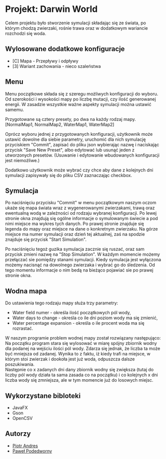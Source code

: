 
# Projekt: Darwin World

Celem projektu było stworzenie symulacji składając się ze świata, po którym chodzą zwierzaki, rośnie trawa oraz w dodatkowym wariancie rozchodzi się woda.


## Wylosowane dodatkowe konfiguracje

- [C] Mapa - Przepływy i odpływy
- [3] Wariant zachowania - nieco szaleństwa


## Menu

Menu początkowe składa się z szeregu możliwych konfiguracji do wyboru. Od szerokości i wysokości mapy po liczbę mutacji, czy ilość generowanej energii. W zasadzie wszystkie ważne aspekty symulacji można ustawić samemu.

Przygotowane są cztery presety, po dwa na każdy rodzaj mapy. [NormalMap1, NormalMap2, WaterMap1, WaterMap2]

Oprócz wyboru jednej z przygotowanych konfiguracji, użytkownik może ustawić dowolne dla siebie parametry, uruchomić dla nich symulację przyciskiem "Commit", zapisać do pliku json wybierając nazwę i naciskając przycisk "Save New Preset", albo edytować lub usunąć jeden z utworzonych presetów. (Usuwanie i edytowanie wbudowanych konfiguracji jest niemożliwe.)

Dodatkowo użytkownik może wybrać czy chce aby dane z kolejnych dni symulacji zapisywały się do pliku CSV zaznaczając checkbox.
## Symulacja

Po naciśnięciu przycisku "Commit" w menu początkowym naszym oczom ukaże się mapa świata wraz z wygenerowanymi zwierzakami, trawą oraz ewentualną wodą w zależności od rodzaju wybranej konfiguracji. Po lewej stronie okna znajdują się ogólne informacje o symulowanym świecie a pod nimi miejsce ma wykres tych danych. Po prawej stronie znajduje się legenda do mapy oraz miejsce na dane o konkretnym zwierzaku. Na górze miejsce ma numer symulacji oraz dzień tej aktualnej, zaś na spodzie znajduje się przycisk "Start Simulation".

Po naciśnięciu tegoż guzika symulacja zacznie się ruszać, oraz sam przycisk zmieni nazwę na "Stop Simulation". W każdym momencie możemy przełączać sie pomiędzy stanami symulacji. Kiedy symulacja jest wyłączona możemy nacisnąć na dowolnego zwierzaka i wybrać go do śledzenia. Od tego momentu informacje o nim bedą na bieżąco pojawiać sie po prawej stronie okna.

## Wodna mapa

Do ustawienia tego rodzaju mapy służa trzy parametry: 
- Water field numer - określa ilość początkowych pól wody,
- Water days to change - określa co ile dni poziom wody ma się zmienić,
- Water percentage expansion - określa o ile procent woda ma się rozrastać.

W naszym programie problem wodnej mapy został rozwiązany następująco:\
Na początku program stara się wylosować w miarę spójny zbiornik wodny dla podanej na wejściu ilości pól wody. Zdarza się jednak, że liczba ta może być mniejsza od zadanej. Wynika to z faktu, iż kiedy trafi na miejsce, w którym stoi zwierzak i dookoła jest już woda, odpuszcza dalsze poszukiwania.\
Następnie co x zadanych dni dany zbiornik wodny się zwiększa (tutaj do liczby pól wody działa ta sama zasada co na początku) i co kolejnych x dni liczba wody się zmniejsza, ale w tym momencie już do losowych miejsc.

## Wykorzystane bibloteki

- JavaFX
- Gson
- OpenCSV


## Autorzy

- [Piotr Andres](https://github.com/Apiotr16st)
- [Paweł Podedworny](https://github.com/pabliqto)
